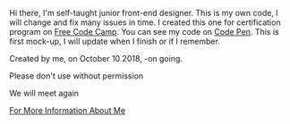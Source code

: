 <!DOCTYPE html>
<html>
  <head>
  </head>
  <body>
  <p>Hi there, I'm self-taught junior front-end designer. This is my own code, I will change and fix many issues in time. I created this one for certification program on <a href="https://learn.freecodecamp.org">Free Code Camp</a>. You can see my code on <a href="https://codepen.io/devil1cal/pen/pxwNKa">Code Pen</a>. This is first mock-up, I will update when I finish or if I remember.</p>
    
    
   <p>Created by me, on October 10 2018, -on going.</p>
    <p>Please don't use without permission</p>
    <p>We will meet again</p> 
    <p><a href="https://www.linkedin.com/in/damlaumar/">For More Information About Me</a></p>
  </body>
  </html>
